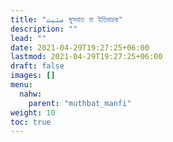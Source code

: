 ```yaml
---
title: "مثبت মুসবাত বা ইতিবাচক"
description: ""
lead: ""
date: 2021-04-29T19:27:25+06:00
lastmod: 2021-04-29T19:27:25+06:00
draft: false
images: []
menu: 
  nahw:
    parent: "muthbat_manfi"
weight: 10
toc: true
---
```




